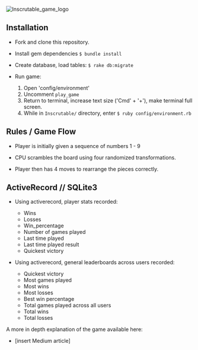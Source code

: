 ![Inscrutable_game_logo](https://user-images.githubusercontent.com/47403119/62011684-c3a27680-b138-11e9-81c8-aad10280b7af.png)

## Installation

- Fork and clone this repository.

- Install gem dependencies `$ bundle install`

- Create database, load tables: `$ rake db:migrate`

- Run game:
    1. Open 'config/environment'
    2. Uncomment `play_game`
    3. Return to terminal, increase text size ('Cmd' + '+'), make terminal full screen.
    3. While in `Inscrutable/` directory, enter `$ ruby config/environment.rb`

## Rules / Game Flow

- Player is initially given a sequence of numbers 1 - 9

- CPU scrambles the board using four randomized transformations.

- Player then has 4 moves to rearrange the pieces correctly.

## ActiveRecord // SQLite3

- Using activerecord, player stats recorded:
    * Wins
    * Losses
    * Win_percentage
    * Number of games played
    * Last time played
    * Last time played result
    * Quickest victory

- Using activerecord, general leaderboards across users recorded:
    * Quickest victory
    * Most games played
    * Most wins
    * Most losses
    * Best win percentage
    * Total games played across all users
    * Total wins
    * Total losses

A more in depth explanation of the game available here:
  - [insert Medium article]
